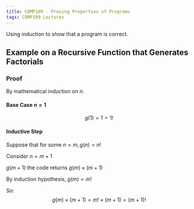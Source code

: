 ```yaml
---
title: COMP109 - Proving Properties of Programs
tags: COMP109 Lectures
---
```

Using induction to show that a program is correct.
## Example on a Recursive Function that Generates Factorials
### Proof
By mathematical induction on $n$.

#### Base Case $n=1$
$$g(1)=1=1!$$

#### Inductive Step
Suppose that for some $n=m, g(n)=n!$

Consider $n=m+1$

$g(m+1)$ the code returns $g(m)\times(m+1)$

By induction hypothesis, $g(m)=m!$

So: 
$$g(m)\times(m+1)=m!\times(m+1)=(m+1)!$$
